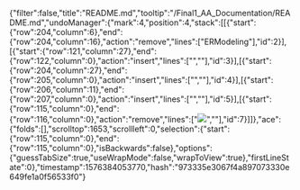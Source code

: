 {"filter":false,"title":"README.md","tooltip":"/Final1_AA_Documentation/README.md","undoManager":{"mark":4,"position":4,"stack":[[{"start":{"row":204,"column":6},"end":{"row":204,"column":16},"action":"remove","lines":["ERModeling"],"id":2}],[{"start":{"row":121,"column":27},"end":{"row":122,"column":0},"action":"insert","lines":["",""],"id":3}],[{"start":{"row":204,"column":27},"end":{"row":205,"column":0},"action":"insert","lines":["",""],"id":4}],[{"start":{"row":206,"column":11},"end":{"row":207,"column":0},"action":"insert","lines":["",""],"id":5}],[{"start":{"row":115,"column":0},"end":{"row":116,"column":0},"action":"remove","lines":["![](aaHomepageTooltip.png)",""],"id":7}]]},"ace":{"folds":[],"scrolltop":1653,"scrollleft":0,"selection":{"start":{"row":115,"column":0},"end":{"row":115,"column":0},"isBackwards":false},"options":{"guessTabSize":true,"useWrapMode":false,"wrapToView":true},"firstLineState":0},"timestamp":1576384053770,"hash":"973335e3067f4a897073330e649fe1a0f56533f0"}